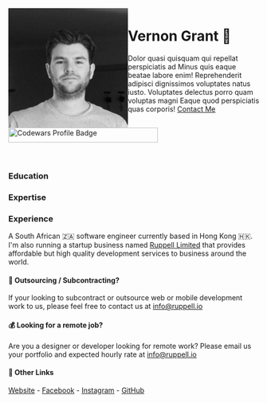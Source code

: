 <img align="left" width="240" height="240" src="./assets/images/profile.jpg">

# Vernon Grant 🤝

Dolor quasi quisquam qui repellat perspiciatis ad Minus quis eaque beatae
labore enim! Reprehenderit adipisci dignissimos voluptates natus iusto.
Voluptates delectus porro quam voluptas magni Eaque quod perspiciatis quas
corporis! [Contact Me](https://linktr.ee/vernongrant)

<img width="300" height="30" src="https://www.codewars.com/users/VernonGrant/badges/large" title="Codewars Profile Badge">

<p align="center">
    <img width="1000" height="10" src="https://via.placeholder.com/1000x5">
</p>

### Education

### Expertise

### Experience

A South African 🇿🇦 software engineer currently based in Hong Kong 🇭🇰.
I'm also running a startup business named [Ruppell Limited](https://ruppell.io) that
provides affordable but high quality development services to business around the world.

#### 🤝 Outsourcing / Subcontracting?

If your looking to subcontract or outsource web or mobile development work to
us, please feel free to contact us at [info@ruppell.io](mailto:info@ruppell.io)

#### 💰 Looking for a remote job?

Are you a designer or developer looking for remote work? Please email us
your portfolio and expected hourly rate at [info@ruppell.io](mailto:info@ruppell.io)

#### 🔗 Other Links

[Website](http://ruppell.io) - [Facebook](https://www.facebook.com/ruppell.io) - [Instagram](https://www.instagram.com/ruppell_limited) - [GitHub](https://github.com/Ruppell)


